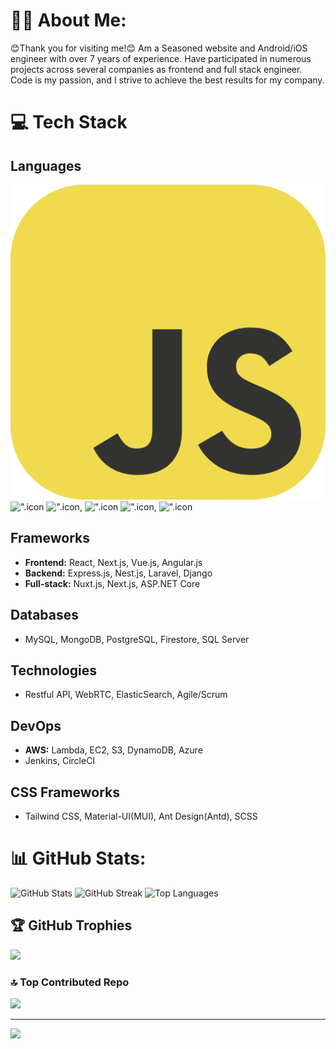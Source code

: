 <!-- 
  .icon {
    width: 30px;
    height: 30px;
  }
-->

# 👨‍💻 About Me:
😊Thank you for visiting me!😊
Am a Seasoned website and Android/iOS engineer with over 7 years of experience.
Have participated in numerous projects across several companies as frontend and full stack engineer.
Code is my passion, and I strive to achieve the best results for my company.

# 💻 Tech Stack

## Languages
![".icon](https://raw.githubusercontent.com/tandpfun/skill-icons/main/icons/JavaScript.svg "Javascript") ![".icon](https://raw.githubusercontent.com/tandpfun/skill-icons/main/icons/TypeScript.svg, "Typescript") ![".icon](https://raw.githubusercontent.com/tandpfun/skill-icons/main/icons/HTML.svg, "HTML5"), ![".icon](https://raw.githubusercontent.com/tandpfun/skill-icons/main/icons/PHP-Dark.svg, "PHP") ![".icon](https://raw.githubusercontent.com/tandpfun/skill-icons/main/icons/Python-Dark.svg, "Python"), ![".icon](https://raw.githubusercontent.com/tandpfun/skill-icons/main/icons/CS.svg, "C#")

## Frameworks
- **Frontend:** React, Next.js, Vue.js, Angular.js
- **Backend:** Express.js, Nest.js, Laravel, Django
- **Full-stack:** Nuxt.js, Next.js, ASP.NET Core

## Databases
- MySQL, MongoDB, PostgreSQL, Firestore, SQL Server

## Technologies
- Restful API, WebRTC, ElasticSearch, Agile/Scrum

## DevOps
- **AWS:** Lambda, EC2, S3, DynamoDB, Azure
- Jenkins, CircleCI

## CSS Frameworks
- Tailwind CSS, Material-UI(MUI), Ant Design(Antd), SCSS

# 📊 GitHub Stats:

![GitHub Stats](https://github-readme-stats.vercel.app/api?username=purity111&theme=dark&hide_border=false&include_all_commits=true&count_private=true&token="")
![GitHub Streak](https://github-readme-streak-stats.herokuapp.com/?user=purity111&theme=dark&hide_border=false)
![Top Languages](https://github-readme-stats.vercel.app/api/top-langs/?username=purity111&theme=dark&hide_border=false&include_all_commits=true&count_private=true&layout=compact)


## 🏆 GitHub Trophies
![](https://github-profile-trophy.vercel.app/?username=purity111&theme=dark&no-frame=false&no-bg=false&margin-w=4)

### 🔝 Top Contributed Repo
![](https://github-contributor-stats.vercel.app/api?username=purity111&limit=5&theme=dark&combine_all_yearly_contributions=true)

---
[![](https://visitcount.itsvg.in/api?id=purity111&label=Tech%20Enthusiasts&color=12&icon=2&pretty=true)](https://visitcount.itsvg.in)
<!-- Proudly created with GPRM ( https://gprm.itsvg.in ) -->
